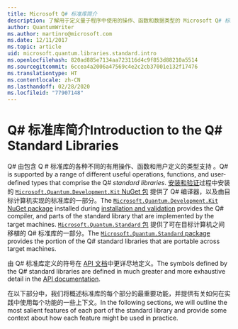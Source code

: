```yaml
---
title: Microsoft Q# 标准库简介
description: 了解用于定义量子程序中使用的操作、函数和数据类型的 Microsoft Q# 标准库。
author: QuantumWriter
ms.author: martinro@microsoft.com
ms.date: 12/11/2017
ms.topic: article
uid: microsoft.quantum.libraries.standard.intro
ms.openlocfilehash: 820ad885e7134aa723116d4c9f853d88210a5514
ms.sourcegitcommit: 6ccea4a2006a47569c4e2c2cb37001e132f17476
ms.translationtype: HT
ms.contentlocale: zh-CN
ms.lasthandoff: 02/28/2020
ms.locfileid: "77907148"
---
```

# <a name="introduction-to-the-q-standard-libraries"></a><span data-ttu-id="8832e-103">Q# 标准库简介</span><span class="sxs-lookup"><span data-stu-id="8832e-103">Introduction to the Q# Standard Libraries</span></span> #

<span data-ttu-id="8832e-104">Q# 由包含 Q # 标准库的各种不同的有用操作、函数和用户定义的类型支持  。</span><span class="sxs-lookup"><span data-stu-id="8832e-104">Q# is supported by a range of different useful operations, functions, and user-defined types that comprise the Q# *standard libraries*.</span></span>
<span data-ttu-id="8832e-105">[安装和验证](xref:microsoft.quantum.install)过程中安装的 [`Microsoft.Quantum.Development.Kit` NuGet 包](https://www.nuget.org/packages/microsoft.quantum.development.kit) 提供了 Q# 编译器，以及由目标计算机实现的标准库的一部分。</span><span class="sxs-lookup"><span data-stu-id="8832e-105">The [`Microsoft.Quantum.Development.Kit` NuGet package](https://www.nuget.org/packages/microsoft.quantum.development.kit) installed during [installation and validation](xref:microsoft.quantum.install) provides the Q# compiler, and parts of the standard library that are implemented by the target machines.</span></span>
<span data-ttu-id="8832e-106">[`Microsoft.Quantum.Standard` 包](https://www.nuget.org/packages/microsoft.quantum.standard) 提供了可在目标计算机之间移植的 Q# 标准库的一部分。</span><span class="sxs-lookup"><span data-stu-id="8832e-106">The [`Microsoft.Quantum.Standard` package](https://www.nuget.org/packages/microsoft.quantum.standard) provides the portion of the Q# standard libraries that are portable across target machines.</span></span>

<span data-ttu-id="8832e-107">由 Q# 标准库定义的符号在 [API 文档](xref:microsoft.quantum.standardlibsintro)中更详尽地定义。</span><span class="sxs-lookup"><span data-stu-id="8832e-107">The symbols defined by the Q# standard libraries are defined in much greater and more exhaustive detail in the [API documentation](xref:microsoft.quantum.standardlibsintro).</span></span>

<span data-ttu-id="8832e-108">在以下部分中，我们将概述标准库的每个部分的最重要功能，并提供有关如何在实践中使用每个功能的一些上下文。</span><span class="sxs-lookup"><span data-stu-id="8832e-108">In the following sections, we will outline the most salient features of each part of the standard library and provide some context about how each feature might be used in practice.</span></span>
